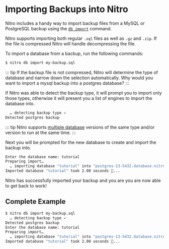 # Importing Backups into Nitro

Nitro includes a handy way to import backup files from a MySQL or PostgreSQL backup using the [`db import`](commands.md#db-import) command.

Nitro supports importing both regular `.sql` files as well as `.gz` and `.zip`. If the file is compressed Nitro will handle decompressing the file.

To import a database from a backup, run the following commands:

```bash
$ nitro db import my-backup.sql
```

::: tip
If the backup file is not compressed, Nitro will determine the type of database and narrow down the selection automatically. Why would you want to import a mysql backup into a postgres database?
:::

If Nitro was able to detect the backup type, it will prompt you to import only those types, otherwise it will present you a list of engines to import the database into.

```bash
  … detecting backup type ✓
Detected postgres backup
```

::: tip
Nitro supports [multiple database](multiple-databases.md) versions of the same type and/or version to run at the same time.
:::

Next you will be prompted for the new database to create and import the backup into.

```bash
Enter the database name: tutorial
Preparing import…
  … importing database "tutorial" into "postgres-13-5432.database.nitro" ✓
Imported database "tutorial" took 2.00 seconds 💪...
```

Nitro has successfully imported your backup and you are you are now able to get back to work!

## Complete Example

```bash
$ nitro db import my-backup.sql
  … detecting backup type ✓
Detected postgres backup
Enter the database name: tutorial
Preparing import…
  … importing database "tutorial" into "postgres-13-5432.database.nitro" ✓
Imported database "tutorial" took 2.00 seconds 💪...
```
